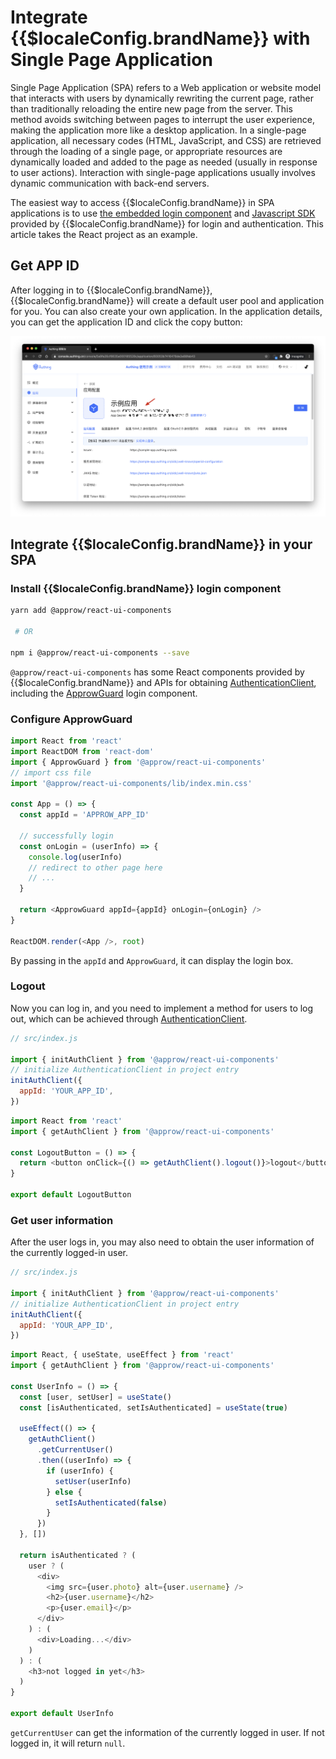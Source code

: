 # Integrate {{$localeConfig.brandName}} with Single Page Application

<LastUpdated/>

Single Page Application (SPA) refers to a Web application or website model that interacts with users by dynamically rewriting the current page, rather than traditionally reloading the entire new page from the server. This method avoids switching between pages to interrupt the user experience, making the application more like a desktop application. In a single-page application, all necessary codes (HTML, JavaScript, and CSS) are retrieved through the loading of a single page, or appropriate resources are dynamically loaded and added to the page as needed (usually in response to user actions). Interaction with single-page applications usually involves dynamic communication with back-end servers.

The easiest way to access {{$localeConfig.brandName}} in SPA applications is to use [the embedded login component](/reference/ui-components/) and [Javascript SDK](/reference/sdk-for-node/) provided by {{$localeConfig.brandName}} for login and authentication. This article takes the React project as an example.

## Get APP ID

After logging in to {{$localeConfig.brandName}}, {{$localeConfig.brandName}} will create a default user pool and application for you. You can also create your own application. In the application details, you can get the application ID and click the copy button:

![](./images/app-id-and-secret.png)

## Integrate {{$localeConfig.brandName}} in your SPA

### Install {{$localeConfig.brandName}} login component

```bash
yarn add @approw/react-ui-components

 # OR

npm i @approw/react-ui-components --save
```

`@approw/react-ui-components` has some React components provided by {{$localeConfig.brandName}} and APIs for obtaining [AuthenticationClient](/sdk/sdk-for-node/authentication/AuthenticationClient), including the [ApprowGuard](/reference/ui-components/) login component.

### Configure ApprowGuard

```js
import React from 'react'
import ReactDOM from 'react-dom'
import { ApprowGuard } from '@approw/react-ui-components'
// import css file
import '@approw/react-ui-components/lib/index.min.css'

const App = () => {
  const appId = 'APPROW_APP_ID'

  // successfully login
  const onLogin = (userInfo) => {
    console.log(userInfo)
    // redirect to other page here
    // ...
  }

  return <ApprowGuard appId={appId} onLogin={onLogin} />
}

ReactDOM.render(<App />, root)
```

By passing in the `appId` and `ApprowGuard`, it can display the login box.

### Logout

Now you can log in, and you need to implement a method for users to log out, which can be achieved through [AuthenticationClient](/sdk/sdk-for-node/authentication/AuthenticationClient).

```js
// src/index.js

import { initAuthClient } from '@approw/react-ui-components'
// initialize AuthenticationClient in project entry
initAuthClient({
  appId: 'YOUR_APP_ID',
})
```

```js
import React from 'react'
import { getAuthClient } from '@approw/react-ui-components'

const LogoutButton = () => {
  return <button onClick={() => getAuthClient().logout()}>logout</button>
}

export default LogoutButton
```

### Get user information

After the user logs in, you may also need to obtain the user information of the currently logged-in user.

```js
// src/index.js

import { initAuthClient } from '@approw/react-ui-components'
// initialize AuthenticationClient in project entry
initAuthClient({
  appId: 'YOUR_APP_ID',
})
```

```js
import React, { useState, useEffect } from 'react'
import { getAuthClient } from '@approw/react-ui-components'

const UserInfo = () => {
  const [user, setUser] = useState()
  const [isAuthenticated, setIsAuthenticated] = useState(true)

  useEffect(() => {
    getAuthClient()
      .getCurrentUser()
      .then((userInfo) => {
        if (userInfo) {
          setUser(userInfo)
        } else {
          setIsAuthenticated(false)
        }
      })
  }, [])

  return isAuthenticated ? (
    user ? (
      <div>
        <img src={user.photo} alt={user.username} />
        <h2>{user.username}</h2>
        <p>{user.email}</p>
      </div>
    ) : (
      <div>Loading...</div>
    )
  ) : (
    <h3>not logged in yet</h3>
  )
}

export default UserInfo
```

`getCurrentUser` can get the information of the currently logged in user. If not logged in, it will return `null`.
